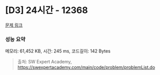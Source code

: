 # [D3] 24시간 - 12368 

[문제 링크](https://swexpertacademy.com/main/code/problem/problemDetail.do?contestProbId=AXsEBlLqedsDFARX) 

### 성능 요약

메모리: 61,452 KB, 시간: 245 ms, 코드길이: 142 Bytes



> 출처: SW Expert Academy, https://swexpertacademy.com/main/code/problem/problemList.do